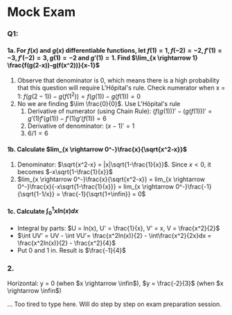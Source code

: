 # Mock Exam
### Q1:
#### 1a. For $f(x)$ and $g(x)$ differentiable functions, let $f(1) = 1, f (−2) = −2, f'(1) = −3, f'(−2) = 3, g(1) = −2$ and $g'(1) = 1$. Find $\lim_{x \rightarrow 1} \frac{f(g(2-x))-g(f(x^2))}{x-1}$
1. Observe that denominator is 0, which means there is a high probability that this question will require L'Hôpital's rule. Check numerator when x = 1: $f(g(2-1))-g(f(1^2)) = f(g(1)) - g(f(1)) = 0$
2. No we are finding $\lim \frac{0}{0}$. Use L'Hôpital's rule
   1. Derivative of numerator (using Chain Rule): $(f(g(1)))' - (g(f(1)))' = g'(1)f'(g(1)) - f'(1)g'(f(1)) = 6$
   2. Derivative of denominator: $(x-1)' = 1$
   3. $6/1 = 6$

#### 1b. Calculate $lim_{x \rightarrow 0^-}\frac{x}{\sqrt{x^2-x}}$
1. Denominator: $\sqrt{x^2-x} = |x|\sqrt{1-\frac{1}{x}}$. Since $x<0$, it becomes $-x\sqrt{1-\frac{1}{x}}$
2. $lim_{x \rightarrow 0^-}\frac{x}{\sqrt{x^2-x}} = lim_{x \rightarrow 0^-}\frac{x}{-x\sqrt{1-\frac{1}{x}}} = lim_{x \rightarrow 0^-}\frac{-1}{\sqrt{1-1/x}} = \frac{-1}{\sqrt{1+\infin}} = 0$

#### 1c. Calculate $\int^1_0 xln(x)dx$
+ Integral by parts: $U = ln(x), U' = \frac{1}{x}, V' = x, V = \frac{x^2}{2}$
+ $\int UV' = UV - \int VU'= \frac{x^2ln(x)}{2} - \int\frac{x^2}{2x}dx = \frac{x^2ln(x)}{2} - \frac{x^2}{4}$
+ Put 0 and 1 in. Result is $\frac{-1}{4}$

### 2.
Horizontal: y = 0 (when $x \rightarrow \infin$), $y = \frac{-2}{3}$ (when $x \rightarrow \infin$)

...
Too tired to type here. Will do step by step on exam preparation session.